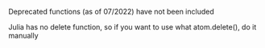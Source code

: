Deprecated functions (as of 07/2022) have not been included

Julia has no delete function, so if you want to use what atom.delete(), do it manually
